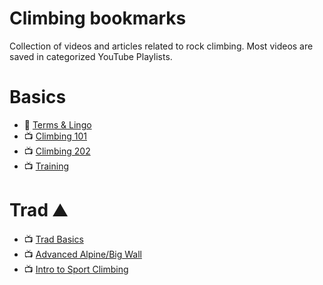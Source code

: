 # Climbing bookmarks
Collection of videos and articles related to rock climbing. Most videos are saved
in categorized YouTube Playlists.


# Basics
* :newspaper: [Terms & Lingo](https://www.rei.com/learn/expert-advice/rock-climbing-glossary.html)
* :tv: [Climbing 101](https://www.youtube.com/playlist?list=PL9_1Bungu0_GoUqHHzpl2L_r-TG1RlQcr)
* :tv: [Climbing 202](https://www.youtube.com/playlist?list=PL9_1Bungu0_EFiQI_DIH1CZlx2PPBR5iM)
* :tv: [Training](https://www.youtube.com/playlist?list=PL9_1Bungu0_EXsTzEcSCtVJQuiljCLO9m)


# Trad :mountain:
* :tv: [Trad Basics](https://www.youtube.com/playlist?list=PL9_1Bungu0_FtE-kuuhordUMVH46hHLyk)
* :tv: [Advanced Alpine/Big Wall](https://www.youtube.com/playlist?list=PL9_1Bungu0_HE5d4lbiq0fDCSEj3njJMa)
* :tv: [Intro to Sport Climbing](https://www.youtube.com/playlist?list=PL9_1Bungu0_Ffx92hKtEJguqaYbvVCcDo)

